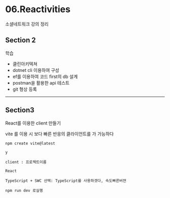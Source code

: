 # 06.Reactivities

소셜네트워크 강의 정리

## Section 2

학습

* 클린아키텍쳐
* dotnet cli 이용하여 구성
* ef를 이용하여 코드 first의 db 설계
* postman을 활용한 api 테스트
* git 형상 등록

---

## Section3

React를 이용한 client 만들기

vite 를 이용 시 보다 빠른 반응의 클라이언트를 가 가능하다

```
npm create vite@latest

y

client : 프로젝트이름

React

TypeScript + SWC 선택: TypeScript를 사용하겟다, 속도빠른버젼

npm run dev 로실행
```
